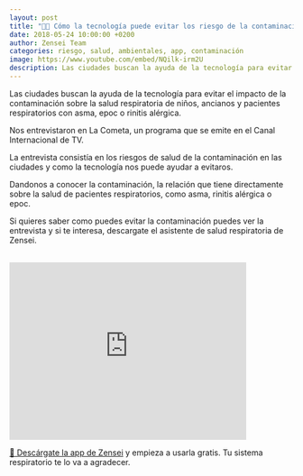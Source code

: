 ```yaml
---
layout: post
title: "🌆📱 Cómo la tecnología puede evitar los riesgo de la contaminación"
date: 2018-05-24 10:00:00 +0200
author: Zensei Team
categories: riesgo, salud, ambientales, app, contaminación
image: https://www.youtube.com/embed/NQilk-irm2U
description: Las ciudades buscan la ayuda de la tecnología para evitar el impacto de la contaminación sobre la salud respiratoria de niños, ancianos y pacientes respiratorios con asma, epoc...
---
```


Las ciudades buscan la ayuda de la tecnología para evitar el impacto de la contaminación sobre la salud respiratoria de niños, ancianos y pacientes respiratorios con asma, epoc o rinitis alérgica.

Nos entrevistaron en La Cometa, un programa que se emite en el Canal Internacional de TV.

La entrevista consistía en los riesgos de salud de la contaminación en las ciudades y como la tecnología nos puede ayudar a evitaros.

Dandonos a conocer la contaminación, la relación que tiene directamente sobre la salud de pacientes respiratorios, como asma, rinitis alérgica o epoc. 

Si quieres saber como puedes evitar la contaminación puedes ver la entrevista y si te interesa, descargate el asistente de salud respiratoria de Zensei. 


<br>
<iframe class="center-image" width="420" height="315" src="https://www.youtube.com/embed/NQilk-irm2U" frameborder="0" allow="autoplay; encrypted-media" allowfullscreen></iframe>
<br>


[📱 Descárgate la app de Zensei](https://zenseiapp.com) y empieza a usarla gratis. Tu sistema respiratorio te lo va a agradecer.


